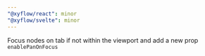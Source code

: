```yaml
---
"@xyflow/react": minor
"@xyflow/svelte": minor
---
```


Focus nodes on tab if not within the viewport and add a new prop `enablePanOnFocus`
